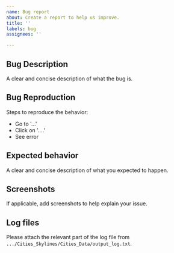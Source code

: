 ```yaml
---
name: Bug report
about: Create a report to help us improve.
title: ''
labels: bug
assignees: ''

---
```

## Bug Description
A clear and concise description of what the bug is.

## Bug Reproduction
Steps to reproduce the behavior:
- Go to '...'
- Click on '....'
- See error

## Expected behavior
A clear and concise description of what you expected to happen.

## Screenshots
If applicable, add screenshots to help explain your issue.

## Log files
Please attach the relevant part of the log file from `.../Cities_Skylines/Cities_Data/output_log.txt`.
